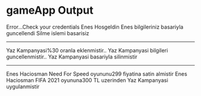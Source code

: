 # gameApp Output

Error...Check your credentials
Enes Hosgeldin
Enes bilgileriniz basariyla guncellendi
Silme islemi basarisiz
****************************************
Yaz Kampanyasi%30 oranla eklenmistir..
Yaz Kampanyasi bilgileri guncellenmistir..
Yaz Kampanyasi basariyla silinmistir
****************************************
Enes Haciosman Need For Speed oyununu299 fiyatina satin almistir
Enes Haciosman FIFA 2021 oyununa300 TL uzerinden Yaz Kampanyasi uygulanmistir
